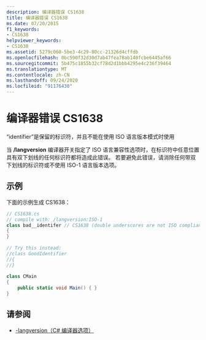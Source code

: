 ```yaml
---
description: 编译器错误 CS1638
title: 编译器错误 CS1638
ms.date: 07/20/2015
f1_keywords:
- CS1638
helpviewer_keywords:
- CS1638
ms.assetid: 5279c060-5be3-4c29-80cc-21326d4cffdb
ms.openlocfilehash: 0bc590f32d30d7ab47fea78ab140fcbe6445af66
ms.sourcegitcommit: 5b475c1855b32cf78d2d1bbb4295e4c236f39464
ms.translationtype: MT
ms.contentlocale: zh-CN
ms.lasthandoff: 09/24/2020
ms.locfileid: "91176430"
---
```

# <a name="compiler-error-cs1638"></a>编译器错误 CS1638

“identifier”是保留的标识符，并且不能在使用 ISO 语言版本模式时使用  
  
 当 **/langversion** 编译器开关指定了 ISO 语言兼容性选项时，在标识符中任意位置具有双下划线的任何标识符都将造成此错误。 若要避免此错误，请消除任何带双下划线的标识符或不使用 ISO-1 语言版本选项。  
  
## <a name="example"></a>示例  

 下面的示例生成 CS1638：  
  
```csharp  
// CS1638.cs  
// compile with: /langversion:ISO-1  
class bad__identifer // CS1638 (double underscores are not ISO compliant)  
{  
}  
  
// Try this instead:  
//class GoodIdentifier  
//{  
//}  
  
class CMain  
{  
    public static void Main() { }  
}  
```  
  
## <a name="see-also"></a>请参阅

- [-langversion（C# 编译器选项）](../language-reference/compiler-options/langversion-compiler-option.md)

